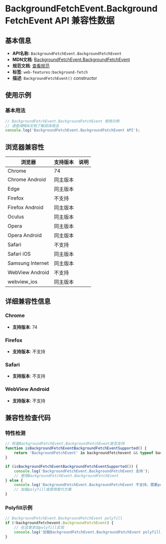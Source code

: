 # BackgroundFetchEvent.BackgroundFetchEvent API 兼容性数据

## 基本信息

- **API名称**: `BackgroundFetchEvent.BackgroundFetchEvent`
- **MDN文档**: [BackgroundFetchEvent.BackgroundFetchEvent](https://developer.mozilla.org/docs/Web/API/BackgroundFetchEvent/BackgroundFetchEvent)
- **规范文档**: [查看规范](https://wicg.github.io/background-fetch/#dom-backgroundfetchevent-backgroundfetchevent)
- **标签**: `web-features:background-fetch`
- **描述**: `BackgroundFetchEvent()` constructor

## 使用示例

### 基本用法

```javascript
// BackgroundFetchEvent.BackgroundFetchEvent 使用示例
// 请查阅MDN文档了解具体用法
console.log('BackgroundFetchEvent.BackgroundFetchEvent API');
```

## 浏览器兼容性

| 浏览器 | 支持版本 | 说明 |
|--------|----------|------|
| Chrome | 74 |  |
| Chrome Android | 同主版本 |  |
| Edge | 同主版本 |  |
| Firefox | 不支持 |  |
| Firefox Android | 同主版本 |  |
| Oculus | 同主版本 |  |
| Opera | 同主版本 |  |
| Opera Android | 同主版本 |  |
| Safari | 不支持 |  |
| Safari iOS | 同主版本 |  |
| Samsung Internet | 同主版本 |  |
| WebView Android | 不支持 |  |
| webview_ios | 同主版本 |  |

## 详细兼容性信息

### Chrome

- **支持版本**: 74

### Firefox

- **支持版本**: 不支持

### Safari

- **支持版本**: 不支持

### WebView Android

- **支持版本**: 不支持

## 兼容性检查代码

### 特性检测

```javascript
// 检查BackgroundFetchEvent.BackgroundFetchEvent是否支持
function isBackgroundFetchEventBackgroundFetchEventSupported() {
    return 'BackgroundFetchEvent' in backgroundfetchevent && typeof backgroundfetchevent.BackgroundFetchEvent === 'function';
}

if (isBackgroundFetchEventBackgroundFetchEventSupported()) {
    console.log('BackgroundFetchEvent.BackgroundFetchEvent 支持');
    // 使用BackgroundFetchEvent.BackgroundFetchEvent
} else {
    console.log('BackgroundFetchEvent.BackgroundFetchEvent 不支持，需要polyfill');
    // 加载polyfill或使用替代方案
}
```

### Polyfill示例

```javascript
// BackgroundFetchEvent.BackgroundFetchEvent polyfill
if (!backgroundfetchevent.BackgroundFetchEvent) {
    // 在这里添加polyfill实现
    console.log('加载BackgroundFetchEvent.BackgroundFetchEvent polyfill');
}
```

